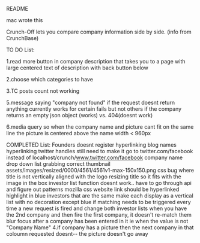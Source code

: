 README

mac wrote this

Crunch-Off lets you compare company information side by side. (info from CrunchBase)

TO DO List:

1.read more button in company description that takes you to a page with large centered text of description with back button below

2.choose which categories to have

3.TC posts count not working

5.message saying "company not found" if the request doesnt return anything
    currently works for certain fails but not others
        if the company returns an empty json object (works) vs. 404(doesnt work)

6.media query so when the company name and picture cant fit on the same line
    the picture is centered above the name
    width < 960px
    
COMPLETED List:
Founders doesnt register
hyperlinking blog names
hyperlinking twitter handles
    still need to make it go to twitter.com/facebook instead of localhost/crunch/www.twitter.com/facebook
company name drop down list
grabbing correct thumbnail
    assets/images/resized/0000/4561/4561v1-max-150x150.png
css bug where title is not vertically aligned with the logo
resizing title so it fits with the image in the box
investor list function doesnt work.. have to go through api and figure out patterns
mozilla css
website link should be hyperlinked
highlight in blue investors that are the same
    make each display as a vertical list with no decoration except blue if matching
    needs to be triggered every time a new request is fired and change both investor lists
    when you have the 2nd company and then fire the first company, it doesn't re-match them
blur focus after a company has been entered in it ie when the value is not "Company Name"
4.if company has a picture then the next company in that coloumn requested doesnt-- the picture doesn't go away
